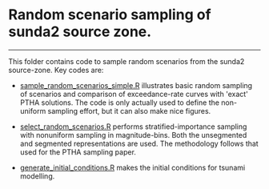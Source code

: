 # Random scenario sampling of sunda2 source zone.
-------------------------------------------------

This folder contains code to sample random scenarios from the sunda2 source-zone.
Key codes are:
* [sample_random_scenarios_simple.R](sample_random_scenarios_simple.R) illustrates basic random sampling of scenarios and comparison of exceedance-rate curves with 'exact' PTHA solutions. The code is only actually used to define the non-uniform sampling effort, but it can also make nice figures.

* [select_random_scenarios.R](select_random_scenarios.R) performs stratified-importance sampling with nonuniform sampling in magnitude-bins. Both the unsegmented and segmented representations are used. The methodology follows that used for the PTHA sampling paper. 

* [generate_initial_conditions.R](generate_initial_conditions.R) makes the initial conditions for tsunami modelling.

